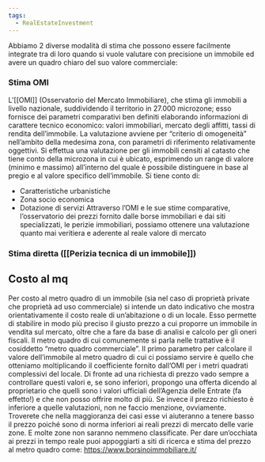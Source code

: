 ```yaml
---
tags:
  - RealEstateInvestment
---
```

Abbiamo 2 diverse modalità di stima che possono essere facilmente integrate tra di loro quando si vuole valutare con precisione un immobile ed avere un quadro chiaro del suo valore commerciale:

### Stima OMI

L’[[OMI]] (Osservatorio del Mercato Immobiliare), che stima gli immobili a livello nazionale, suddividendo il territorio in 27.000 microzone; esso fornisce dei parametri comparativi ben definiti elaborando informazioni di carattere tecnico economico: valori immobiliari, mercato degli affitti, tassi di rendita dell’immobile.
La valutazione avviene per “criterio di omogeneità” nell’ambito della medesima zona, con parametri di riferimento relativamente oggettivi.
Si effettua una valutazione per gli immobili censiti al catasto che tiene conto della microzona in cui è ubicato, esprimendo un range di valore (minimo e massimo) all’interno del quale è possibile distinguere in base al pregio e al valore specifico dell’immobile. Si tiene conto di:
* Caratteristiche urbanistiche
* Zona socio economica
* Dotazione di servizi
Attraverso l’OMI e le sue stime comparative, l’osservatorio dei prezzi fornito dalle borse immobiliari e dai siti specializzati, le perizie immobiliari, possiamo ottenere una valutazione quanto mai veritiera e aderente al reale valore di mercato

### Stima diretta ([[Perizia tecnica di un immobile]])


## Costo al mq

Per costo al metro quadro di un immobile (sia nel caso di proprietà private che proprietà ad uso commerciale) si intende un dato indicativo che mostra orientativamente il costo reale di un’abitazione o di un locale.
Esso permette di stabilire in modo più preciso il giusto prezzo a cui proporre un immobile in vendita sul mercato, oltre che a fare da base di analisi e calcolo per gli oneri fiscali.
Il metro quadro di cui comunemente si parla nelle trattative è il cosiddetto “metro quadro commerciale”.
Il primo parametro per calcolare il valore dell’immobile al metro quadro di cui ci possiamo servire è quello che otteniamo moltiplicando il coefficiente fornito dall’OMI per i metri quadrati complessivi del locale.
Di fronte ad una richiesta di prezzo vado sempre a controllare questi valori e, se sono inferiori, propongo una offerta dicendo al proprietario che quelli sono i valori ufficiali dell’Agenzia delle Entrate (fa effetto!) e che non posso offrire molto di più.
Se invece il prezzo richiesto è inferiore a quelle valutazioni, non ne faccio menzione, ovviamente.
Troverete che nella maggioranza dei casi esse vi aiuteranno a tenere basso il prezzo poiché sono di norma inferiori ai reali prezzi di mercato delle varie zone. E molte zone non saranno nemmeno classificate.
Per dare un’occhiata ai prezzi in tempo reale puoi appoggiarti a siti di ricerca e stima del prezzo al metro quadro come: https://www.borsinoimmobiliare.it/
